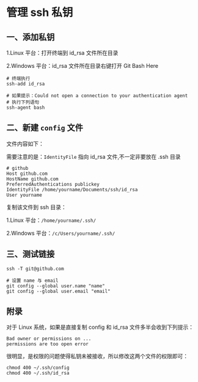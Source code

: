 # 管理 ssh 私钥

## 一、添加私钥

1.Linux 平台：打开终端到 id_rsa 文件所在目录

2.Windows 平台：id_rsa 文件所在目录右键打开 Git Bash Here

```shell
# 终端执行
ssh-add id_rsa

# 如果提示：Could not open a connection to your authentication agent
# 执行下列语句
ssh-agent bash
```

## 二、新建 `config` 文件

文件内容如下：

需要注意的是：`IdentityFile` 指向 id_rsa 文件,不一定非要放在 .ssh 目录

```shell
# github
Host github.com
HostName github.com
PreferredAuthentications publickey
IdentityFile /home/yourname/Documents/ssh/id_rsa
User yourname
```

复制该文件到 ssh 目录：

1.Linux 平台：`/home/yourname/.ssh/`

2.Windows 平台：`/c/Users/yourname/.ssh/`

## 三、测试链接

```shell
ssh -T git@github.com

# 设置 name 与 email
git config --global user.name "name"
git config --global user.email "email"
```

## 附录

对于 Linux 系统，如果是直接复制 config 和 id_rsa 文件多半会收到下列提示：

    Bad owner or permissions on ...
    permissions are too open error

很明显，是权限的问题使得私钥未被接收，所以修改这两个文件的权限即可：

    chmod 400 ~/.ssh/config
    chmod 400 ~/.ssh/id_rsa